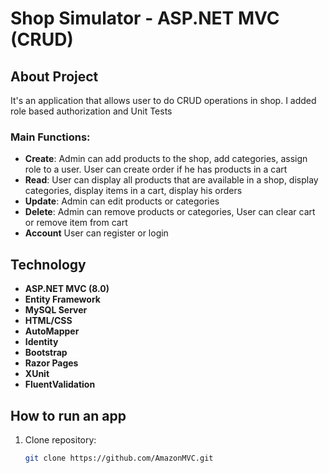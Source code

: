# Shop Simulator - ASP.NET MVC (CRUD)

## About Project
It's an application that allows user to do CRUD operations in shop. I added role based authorization and Unit Tests

### Main Functions:
- **Create**: Admin can add products to the shop, add categories, assign role to a user. User can create order if he has products in a cart
- **Read**: User can display all products that are available in a shop, display categories, display items in a cart, display his orders
- **Update**: Admin can edit products or categories
- **Delete**: Admin can remove products or categories, User can clear cart or remove item from cart
- **Account** User can register or login

## Technology
- **ASP.NET MVC (8.0)**
- **Entity Framework**
- **MySQL Server**
- **HTML/CSS**
- **AutoMapper**
- **Identity**
- **Bootstrap**
- **Razor Pages**
- **XUnit**
- **FluentValidation**
## How to run an app
1. Clone repository:
   ```bash
   git clone https://github.com/AmazonMVC.git
